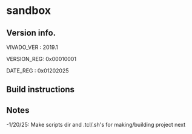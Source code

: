 # sandbox

## Version info.
VIVADO_VER : 2019.1

VERSION_REG: 0x00010001

DATE_REG   : 0x01202025

## Build instructions

## Notes
-1/20/25: Make scripts dir and .tcl/.sh's for making/building project next
